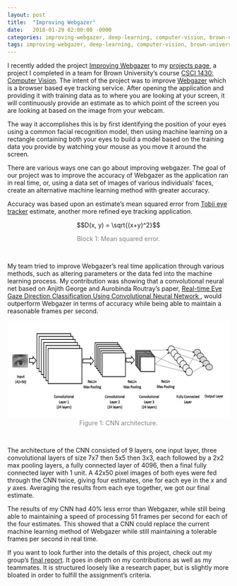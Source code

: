 ```yaml
---
layout: post
title:  "Improving Webgazer"
date:   2018-01-29 02:00:00 -0000
categories: improving-webgazer, deep-learning, computer-vision, brown-university, coursework,
tags: improving-webgazer, deep-learning, computer-vision, brown-university, coursework,
---
```


I recently added the project [Improving Webgazer][improving] to my [projects page][projects], a project I completed in a team for Brown University’s course [CSCI 1430: Computer Vision][vis]. The intent of the project was to improve [Webgazer][webgazer] which is a browser based eye tracking service. After opening the application and providing it with training data as to where you are looking at your screen, it will continuously provide an estimate as to which point of the screen you are looking at based on the image from your webcam.

The way it accomplishes this is by first identifying the position of your eyes using a common facial recognition model, then using machine learning on a rectangle containing both your eyes to build a model based on the training data you provide by watching your mouse as you move it around the screen.

There are various ways one can go about improving webgazer. The goal of our project was to improve the accuracy of Webgazer as the application ran in real time, or, using a data set of images of various individuals’ faces, create an alternative machine learning method with greater accuracy.

Accuracy was based upon an estimate’s mean squared error from [Tobii eye tracker][better] estimate, another more refined eye tracking application.

$$D(x, y) = \sqrt{(x+y)^2}$$

<center><span style="font-size:14px;color:#828282;text-align:center;"> Block 1: Mean squared error.</span></center>

&nbsp;

My team tried to improve Webgazer’s real time application through various methods, such as altering parameters or the data fed into the machine learning process. My contribution was showing that a convolutional neural net based on Anjith George and Aurobinda Routray’s paper, [Real-time Eye Gaze Direction Classification Using Convolutional Neural Network
][paper], would outperform Webgazer in terms of accuracy while being able to maintain a reasonable frames per second.

<center><img src="/assets/improving-webgazer/architecture.png" alt="Architecture" style="width:627px;height:220px;text-align:center;"></center>

<center><span style="font-size:14px;color:#828282;text-align:center;"> Figure 1: CNN architecture. </span></center>

&nbsp;


The architecture of the CNN consisted of 9 layers, one input layer, three convolutional layers of size 7x7 then 5x5 then 3x3, each followed by a 2x2 max pooling layers, a fully connected layer of 4096, then a final fully  connected layer with 1 unit. A 42x50 pixel images of both eyes were fed through the CNN twice, giving four estimates, one for each eye in the $x$ and $y$ axes. Averaging the results from each eye together, we got our final estimate.

 The results of my CNN had 40% less error than Webgazer, while still being able to maintaining a speed of processing 51 frames per second for each of the four estimates. This showed that a CNN could replace the current machine learning method of Webgazer while still maintaining a tolerable frames per second in real time.

If you want to look further into the details of this project, check out my group’s [final report][pap]. It goes in depth on my contributions as well as my teammates. It is structured loosely like a research paper, but is slightly more bloated in order to fulfill the assignment’s criteria.

&nbsp;

&nbsp;

&nbsp;

&nbsp;

&nbsp;

[improving]: /projects/improving-webgazer
[projects]: /projects/
[vis]: http://cs.brown.edu/courses/csci1430/
[webgazer]: https://webgazer.cs.brown.edu/
[better]: https://tobiigaming.com/
[paper]: https://arxiv.org/abs/1605.05258
[pap]: /assets/csci-1430-final-report.pdf



